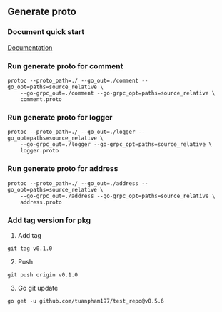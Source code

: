 ## Generate proto

### Document quick start
[Documentation](https://grpc.io/docs/languages/go/quickstart/)

### Run generate proto for comment
```
protoc --proto_path=./ --go_out=./comment --go_opt=paths=source_relative \
    --go-grpc_out=./comment --go-grpc_opt=paths=source_relative \
    comment.proto
```

### Run generate proto for logger
```
protoc --proto_path=./ --go_out=./logger --go_opt=paths=source_relative \
    --go-grpc_out=./logger --go-grpc_opt=paths=source_relative \
    logger.proto
```

### Run generate proto for address
```
protoc --proto_path=./ --go_out=./address --go_opt=paths=source_relative \
    --go-grpc_out=./address --go-grpc_opt=paths=source_relative \
    address.proto
```

### Add tag version for pkg
1. Add tag
```
git tag v0.1.0
```
2. Push
```
git push origin v0.1.0
```
3. Go git update
```
go get -u github.com/tuanpham197/test_repo@v0.5.6
```